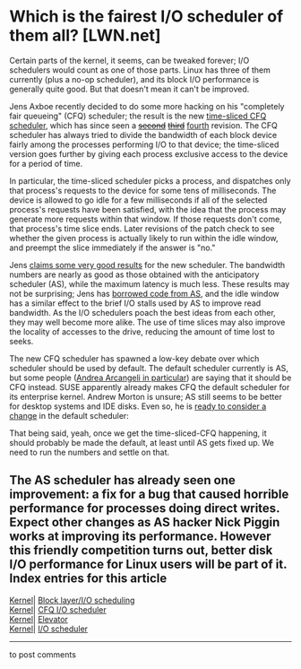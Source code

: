 # Which is the fairest I/O scheduler of them all? [LWN.net]

Certain parts of the kernel, it seems, can be tweaked forever; I/O schedulers would count as one of those parts. Linux has three of them currently (plus a no-op scheduler), and its block I/O performance is generally quite good. But that doesn't mean it can't be improved. 

Jens Axboe recently decided to do some more hacking on his "completely fair queueing" (CFQ) scheduler; the result is the new [time-sliced CFQ scheduler](/Articles/113869/), which has since seen a ~~[second](/Articles/114273/)~~ ~~[third](/Articles/114379/)~~ [fourth](/Articles/114734/) revision. The CFQ scheduler has always tried to divide the bandwidth of each block device fairly among the processes performing I/O to that device; the time-sliced version goes further by giving each process exclusive access to the device for a period of time. 

In particular, the time-sliced scheduler picks a process, and dispatches only that process's requests to the device for some tens of milliseconds. The device is allowed to go idle for a few milliseconds if all of the selected process's requests have been satisfied, with the idea that the process may generate more requests within that window. If those requests don't come, that process's time slice ends. Later revisions of the patch check to see whether the given process is actually likely to run within the idle window, and preempt the slice immediately if the answer is "no." 

Jens [claims some very good results](/Articles/113869/) for the new scheduler. The bandwidth numbers are nearly as good as those obtained with the anticipatory scheduler (AS), while the maximum latency is much less. These results may not be surprising; Jens has [borrowed code from AS](/Articles/114773/), and the idle window has a similar effect to the brief I/O stalls used by AS to improve read bandwidth. As the I/O schedulers poach the best ideas from each other, they may well become more alike. The use of time slices may also improve the locality of accesses to the drive, reducing the amount of time lost to seeks. 

The new CFQ scheduler has spawned a low-key debate over which scheduler should be used by default. The default scheduler currently is AS, but some people ([Andrea Arcangeli in particular](/Articles/114774/)) are saying that it should be CFQ instead. SUSE apparently already makes CFQ the default scheduler for its enterprise kernel. Andrew Morton is unsure; AS still seems to be better for desktop systems and IDE disks. Even so, he is [ready to consider a change](/Articles/114775/) in the default scheduler: 

That being said, yeah, once we get the time-sliced-CFQ happening, it should probably be made the default, at least until AS gets fixed up. We need to run the numbers and settle on that. 

The AS scheduler has already seen one improvement: a fix for a bug that caused horrible performance for processes doing direct writes. Expect other changes as AS hacker Nick Piggin works at improving its performance. However this friendly competition turns out, better disk I/O performance for Linux users will be part of it.  
Index entries for this article  
---  
[Kernel](/Kernel/Index)| [Block layer/I/O scheduling](/Kernel/Index#Block_layer-IO_scheduling)  
[Kernel](/Kernel/Index)| [CFQ I/O scheduler](/Kernel/Index#CFQ_IO_scheduler)  
[Kernel](/Kernel/Index)| [Elevator](/Kernel/Index#Elevator)  
[Kernel](/Kernel/Index)| [I/O scheduler](/Kernel/Index#IO_scheduler)  
  


* * *

to post comments 
